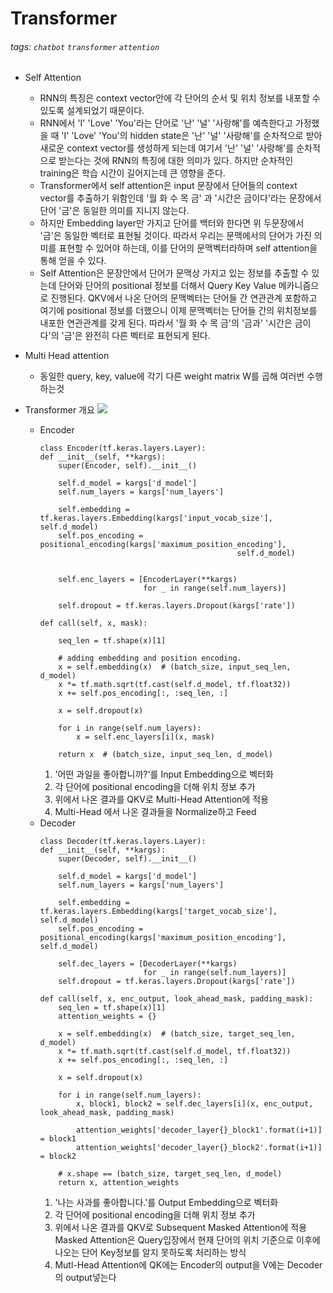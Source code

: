 Transformer
===

###### tags: `chatbot` `transformer` `attention`

- Self Attention 
    - RNN의 특징은 context vector안에 각 단어의 순서 및 위치 정보를 내포할 수 있도록 설계되었기 때문이다.
    - RNN에서 'I' 'Love' 'You'라는 단어로 '난' '널' '사랑해'를 예측한다고 가정했을 때
      'I' 'Love' 'You'의 hidden state은 '난' '널' '사랑해'를 순차적으로 받아 새로운 context vector를 생성하게 되는데 여기서 '난' '널' '사랑해'를 순차적으로 받는다는 것에 RNN의 특징에 대한 의미가 있다.
      하지만 순차적인 training은 학습 시간이 길어지는데 큰 영향을 준다.
     - Transformer에서 self attention은 input 문장에서 단어들의 context vector를 추출하기 위함인데 '월 화 수 목 금' 과 '시간은 금이다'라는 문장에서 단어 '금'은 동일한 의미를 지니지 않는다.
     - 하지만 Embedding layer만 가지고 단어를 백터와 한다면 위 두문장에서 '금'은 동일한 벡터로 표현될 것이다. 따라서 우리는 문맥에서의 단어가 가진 의미를 표현할 수 있어야 하는데, 이를 단어의 문맥벡터라하며 self attention을 통해 얻을 수 있다.
     - Self Attention은 문장안에서 단어가 문맥상 가지고 있는 정보를 추출할 수 있는데
       단어와 단어의 positional 정보를 더해서 Query Key Value 메카니즘으로 진행된다.
       QKV에서 나온 단어의 문맥벡터는 단어들 간 연관관계 포함하고 여기에 positional 정보를 더했으니 이제 문맥벡터는 단어들 간의 위치정보를 내포한 연관관계를 갖게 된다. 따라서 '월 화 수 목 금'의 '금과' '시간은 금이다'의 '금'은 완전히 다른 벡터로 표현되게 된다.

- Multi Head attention
    - 동일한 query, key, value에 각기 다른 weight matrix W를 곱해 여러번 수행하는것

- Transformer 개요
![](https://miro.medium.com/max/990/1*FYsBESLkDO9yNtu0z0mhPw.png)
    - Encoder
        ```python=
        class Encoder(tf.keras.layers.Layer):
        def __init__(self, **kargs):
            super(Encoder, self).__init__()

            self.d_model = kargs['d_model']
            self.num_layers = kargs['num_layers']

            self.embedding = tf.keras.layers.Embedding(kargs['input_vocab_size'], self.d_model)
            self.pos_encoding = positional_encoding(kargs['maximum_position_encoding'], 
                                                    self.d_model)


            self.enc_layers = [EncoderLayer(**kargs) 
                               for _ in range(self.num_layers)]

            self.dropout = tf.keras.layers.Dropout(kargs['rate'])

        def call(self, x, mask):

            seq_len = tf.shape(x)[1]

            # adding embedding and position encoding.
            x = self.embedding(x)  # (batch_size, input_seq_len, d_model)
            x *= tf.math.sqrt(tf.cast(self.d_model, tf.float32))
            x += self.pos_encoding[:, :seq_len, :]

            x = self.dropout(x)

            for i in range(self.num_layers):
                x = self.enc_layers[i](x, mask)

            return x  # (batch_size, input_seq_len, d_model)
        ```
        1. '어떤 과일을 좋아합니까?'를 Input Embedding으로 벡터화
        2. 각 단어에 positional encoding을 더해 위치 정보 추가
        3. 위에서 나온 결과를 QKV로 Multi-Head Attention에 적용
        4. Multi-Head 에서 나온 결과들을 Normalize하고 Feed 
    - Decoder
        ```python=
        class Decoder(tf.keras.layers.Layer):
        def __init__(self, **kargs):
            super(Decoder, self).__init__()

            self.d_model = kargs['d_model']
            self.num_layers = kargs['num_layers']

            self.embedding = tf.keras.layers.Embedding(kargs['target_vocab_size'], self.d_model)
            self.pos_encoding = positional_encoding(kargs['maximum_position_encoding'], self.d_model)

            self.dec_layers = [DecoderLayer(**kargs) 
                               for _ in range(self.num_layers)]
            self.dropout = tf.keras.layers.Dropout(kargs['rate'])

        def call(self, x, enc_output, look_ahead_mask, padding_mask):
            seq_len = tf.shape(x)[1]
            attention_weights = {}

            x = self.embedding(x)  # (batch_size, target_seq_len, d_model)
            x *= tf.math.sqrt(tf.cast(self.d_model, tf.float32))
            x += self.pos_encoding[:, :seq_len, :]

            x = self.dropout(x)

            for i in range(self.num_layers):
                x, block1, block2 = self.dec_layers[i](x, enc_output, look_ahead_mask, padding_mask)

                attention_weights['decoder_layer{}_block1'.format(i+1)] = block1
                attention_weights['decoder_layer{}_block2'.format(i+1)] = block2

            # x.shape == (batch_size, target_seq_len, d_model)
            return x, attention_weights
        ```
        1. '나는 사과를 좋아합니다.'를 Output Embedding으로 벡터화
        2. 각 단어에 positional encoding을 더해 위치 정보 추가
        3. 위에서 나온 결과를 QKV로 Subsequent Masked Attention에 적용
           Masked Attention은 Query입장에서 현재 단어의 위치 기준으로 이후에 나오는 단어 Key정보를 알지 못하도록 처리하는 방식
        4. Mutl-Head Attention에 QK에는 Encoder의 output을 V에는 Decoder의 output넣는다